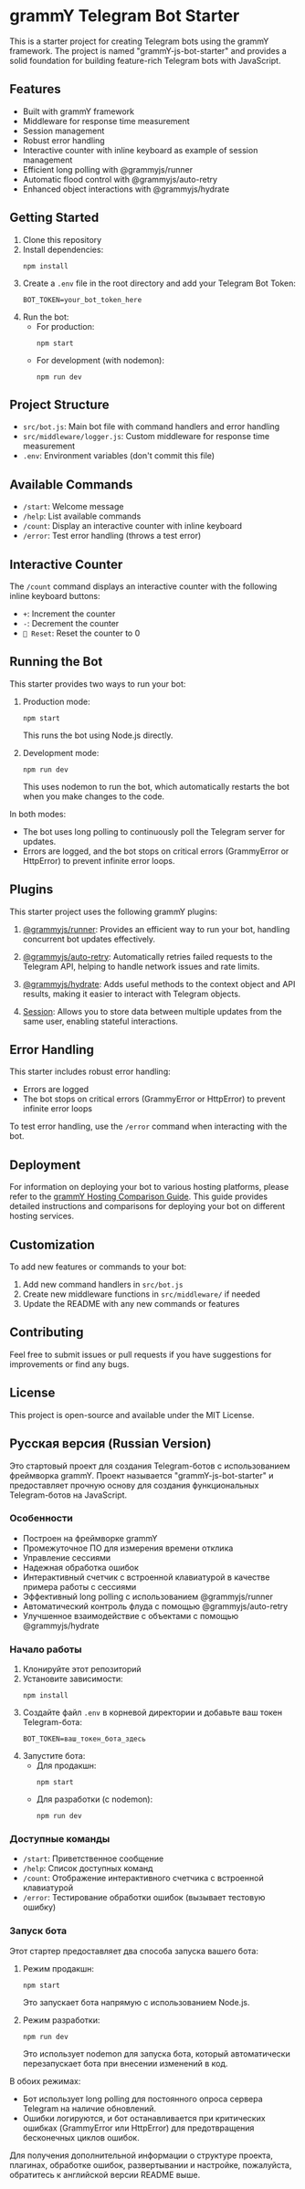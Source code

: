 # grammY Telegram Bot Starter

This is a starter project for creating Telegram bots using the grammY framework. The project is named "grammY-js-bot-starter" and provides a solid foundation for building feature-rich Telegram bots with JavaScript.

## Features

- Built with grammY framework
- Middleware for response time measurement
- Session management
- Robust error handling
- Interactive counter with inline keyboard as example of session management
- Efficient long polling with @grammyjs/runner
- Automatic flood control with @grammyjs/auto-retry
- Enhanced object interactions with @grammyjs/hydrate

## Getting Started

1. Clone this repository
2. Install dependencies:
   ```
   npm install
   ```
3. Create a `.env` file in the root directory and add your Telegram Bot Token:
   ```
   BOT_TOKEN=your_bot_token_here
   ```
4. Run the bot:
   - For production:
     ```
     npm start
     ```
   - For development (with nodemon):
     ```
     npm run dev
     ```

## Project Structure

- `src/bot.js`: Main bot file with command handlers and error handling
- `src/middleware/logger.js`: Custom middleware for response time measurement
- `.env`: Environment variables (don't commit this file)

## Available Commands

- `/start`: Welcome message
- `/help`: List available commands
- `/count`: Display an interactive counter with inline keyboard
- `/error`: Test error handling (throws a test error)

## Interactive Counter

The `/count` command displays an interactive counter with the following inline keyboard buttons:

- `+`: Increment the counter
- `-`: Decrement the counter
- `🔄 Reset`: Reset the counter to 0

## Running the Bot

This starter provides two ways to run your bot:

1. Production mode:

   ```
   npm start
   ```

   This runs the bot using Node.js directly.

2. Development mode:
   ```
   npm run dev
   ```
   This uses nodemon to run the bot, which automatically restarts the bot when you make changes to the code.

In both modes:

- The bot uses long polling to continuously poll the Telegram server for updates.
- Errors are logged, and the bot stops on critical errors (GrammyError or HttpError) to prevent infinite error loops.

## Plugins

This starter project uses the following grammY plugins:

1. [@grammyjs/runner](https://grammy.dev/plugins/runner): Provides an efficient way to run your bot, handling concurrent bot updates effectively.

2. [@grammyjs/auto-retry](https://grammy.dev/plugins/auto-retry): Automatically retries failed requests to the Telegram API, helping to handle network issues and rate limits.

3. [@grammyjs/hydrate](https://grammy.dev/plugins/hydrate): Adds useful methods to the context object and API results, making it easier to interact with Telegram objects.

4. [Session](https://grammy.dev/plugins/session): Allows you to store data between multiple updates from the same user, enabling stateful interactions.

## Error Handling

This starter includes robust error handling:

- Errors are logged
- The bot stops on critical errors (GrammyError or HttpError) to prevent infinite error loops

To test error handling, use the `/error` command when interacting with the bot.

## Deployment

For information on deploying your bot to various hosting platforms, please refer to the [grammY Hosting Comparison Guide](https://grammy.dev/hosting/comparison). This guide provides detailed instructions and comparisons for deploying your bot on different hosting services.

## Customization

To add new features or commands to your bot:

1. Add new command handlers in `src/bot.js`
2. Create new middleware functions in `src/middleware/` if needed
3. Update the README with any new commands or features

## Contributing

Feel free to submit issues or pull requests if you have suggestions for improvements or find any bugs.

## License

This project is open-source and available under the MIT License.

## Русская версия (Russian Version)

Это стартовый проект для создания Telegram-ботов с использованием фреймворка grammY. Проект называется "grammY-js-bot-starter" и предоставляет прочную основу для создания функциональных Telegram-ботов на JavaScript.

### Особенности

- Построен на фреймворке grammY
- Промежуточное ПО для измерения времени отклика
- Управление сессиями
- Надежная обработка ошибок
- Интерактивный счетчик с встроенной клавиатурой в качестве примера работы с сессиями
- Эффективный long polling с использованием @grammyjs/runner
- Автоматический контроль флуда с помощью @grammyjs/auto-retry
- Улучшенное взаимодействие с объектами с помощью @grammyjs/hydrate

### Начало работы

1. Клонируйте этот репозиторий
2. Установите зависимости:
   ```
   npm install
   ```
3. Создайте файл `.env` в корневой директории и добавьте ваш токен Telegram-бота:
   ```
   BOT_TOKEN=ваш_токен_бота_здесь
   ```
4. Запустите бота:
   - Для продакшн:
     ```
     npm start
     ```
   - Для разработки (с nodemon):
     ```
     npm run dev
     ```

### Доступные команды

- `/start`: Приветственное сообщение
- `/help`: Список доступных команд
- `/count`: Отображение интерактивного счетчика с встроенной клавиатурой
- `/error`: Тестирование обработки ошибок (вызывает тестовую ошибку)

### Запуск бота

Этот стартер предоставляет два способа запуска вашего бота:

1. Режим продакшн:

   ```
   npm start
   ```

   Это запускает бота напрямую с использованием Node.js.

2. Режим разработки:
   ```
   npm run dev
   ```
   Это использует nodemon для запуска бота, который автоматически перезапускает бота при внесении изменений в код.

В обоих режимах:

- Бот использует long polling для постоянного опроса сервера Telegram на наличие обновлений.
- Ошибки логируются, и бот останавливается при критических ошибках (GrammyError или HttpError) для предотвращения бесконечных циклов ошибок.

Для получения дополнительной информации о структуре проекта, плагинах, обработке ошибок, развертывании и настройке, пожалуйста, обратитесь к английской версии README выше.
